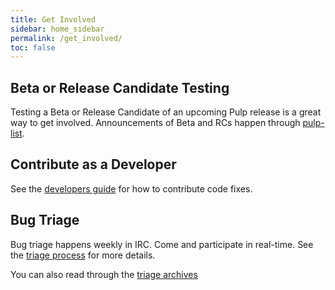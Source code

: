 ```yaml
---
title: Get Involved
sidebar: home_sidebar
permalink: /get_involved/
toc: false
---
```


## Beta or Release Candidate Testing

Testing a Beta or Release Candidate of an upcoming Pulp release is a great way to get involved.
Announcements of Beta and RCs happen through [pulp-list](https://www.redhat.com/archives/pulp-list/).

## Contribute as a Developer

See the [developers guide](http://docs.pulpproject.org/dev-guide/contributing/index.html) for how
to contribute code fixes.

## Bug Triage

Bug triage happens weekly in IRC. Come and participate in real-time. See the
[triage process](http://docs.pulpproject.org/dev-guide/contributing/bugs.html#triage-process) for
more details.

You can also read through the [triage archives](https://pulpadmin.fedorapeople.org/triage/pulp-dev/2016/?C=N;O=D)
